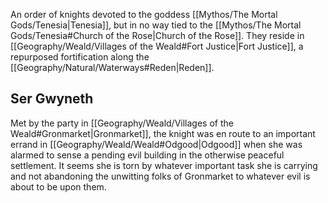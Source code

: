 An order of knights devoted to the goddess [[Mythos/The Mortal Gods/Tenesia|Tenesia]], but in no way tied to the [[Mythos/The Mortal Gods/Tenesia#Church of the Rose|Church of the Rose]]. They reside in [[Geography/Weald/Villages of the Weald#Fort Justice|Fort Justice]], a repurposed fortification along the [[Geography/Natural/Waterways#Reden|Reden]].

## Ser Gwyneth
Met by the party in [[Geography/Weald/Villages of the Weald#Gronmarket|Gronmarket]], the knight was en route to an important errand in [[Geography/Weald/Weald#Odgood|Odgood]] when she was alarmed to sense a pending evil building in the otherwise peaceful settlement. It seems she is torn by whatever important task she is carrying and not abandoning the unwitting folks of Gronmarket to whatever evil is about to be upon them.